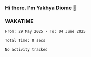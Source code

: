 ### Hi there. I'm Yakhya Diome 👋

### WAKATIME
<!--START_SECTION:waka-->

```txt
From: 29 May 2025 - To: 04 June 2025

Total Time: 0 secs

No activity tracked
```

<!--END_SECTION:waka-->
